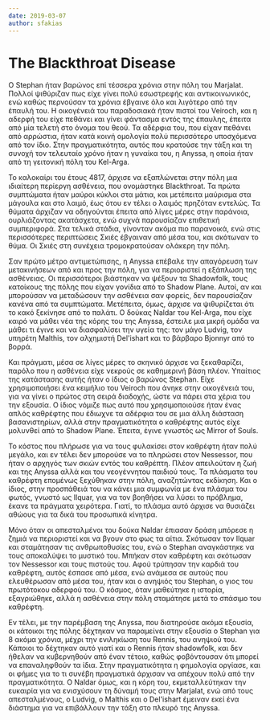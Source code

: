 ```yaml
---
date: 2019-03-07
author: sfakias
---
```

# The Blackthroat Disease

Ο Stephan ήταν βαρώνος επί τέσσερα χρόνια στην πόλη του Marjalat. Πολλοί
ψιθύριζαν πως είχε γίνει πολύ εσωστρεφής και αντικοινωνικός, ενώ καθώς
περνούσαν τα χρόνια έβγαινε όλο και λιγότερο από την έπαυλή του. Η οικογένειά
του παραδοσιακά ήταν πιστοί του Veiroch, και η αδερφή του είχε πεθάνει και
γίνει φάντασμα εντός της έπαυλης, έπειτα από μία τελετή στο όνομα του θεού. Τα
αδέρφια του, που είχαν πεθάνει από αρρώστια, ήταν κατά κοινή ομολογία πολύ
περισσότερο υποσχόμενα από τον ίδιο. Στην πραγματικότητα, αυτός που κρατούσε
την τάξη και τη συνοχή τον τελευταίο χρόνο ήταν η γυναίκα του, η Anyssa, η
οποία ήταν από τη γειτονική πόλη του Kel-Arga.



Το καλοκαίρι του έτους 4817, άρχισε να εξαπλώνεται στην πόλη μια ιδιαίτερη
περίεργη ασθένεια, που ονομάστηκε Blackthroat. Τα πρώτα συμπτώματα ήταν μαύροι
κύκλοι στα μάτια, και μετέπειτα μαύρισμα στα μάγουλα και στο λαιμό, έως ότου
εν τέλει ο λαιμός πρηζόταν εντελώς. Τα θύματα άρχιζαν να οδηγούνται έπειτα από
λίγες μέρες στην παράνοια, ουρλιάζοντας ακατάσχετα, ενώ συχνά παρουσίαζαν
επιθετική συμπεριφορά. Στα τελικά στάδια, γίνονταν ακόμα πιο παρανοικά, ενώ
στις περισσότερες περιπτώσεις Σκιές έβγαιναν από μέσα του, και σκότωναν το
θύμα. Οι Σκιές στη συνέχεια τρομοκρατούσαν ολάκερη την πόλη.



Σαν πρώτο μέτρο αντιμετώπισης, η Anyssa επέβαλε την απαγόρευση των
μετακινήσεων από και προς την πόλη, για να περιοριστεί η εξάπλωση της
ασθένειας. Οι περισσότεροι βιάστηκαν να ψέξουν τα Shadowfolk, τους κατοίκους
της πόλης που είχαν γονίδια από το Shadow Plane. Αυτοί, αν και μπορούσαν να
μεταδώσουν την ασθένεια σαν φορείς, δεν παρουσίαζαν κανένα από τα συμπτώματα.
Μετέπειτα, όμως, άρχισε να ψιθυρίζεται ότι το κακό ξεκίνησε από το παλάτι. Ο
δούκας Naldar του Kel-Arga, που είχε καιρό να μάθει νέα της κόρης του της
Anyssa, έστειλε μια μικρή ομάδα να μάθει τι έγινε και να διασφαλίσει την υγεία
της: τον μάγο Ludvig, τoν υπηρέτη Malthis, τον αλχημιστή Del'ishart και το
βάρβαρο Bjonnyr από το βορρά.



Και πράγματι, μέσα σε λίγες μέρες το σκηνικό άρχισε να ξεκαθαρίζει, παρόλο που
η ασθένεια είχε νεκρούς σε καθημερινή βάση πλέον. Υπαίτιος της κατάστασης
αυτής ήταν ο ίδιος ο βαρώνος Stephan. Είχε χρησιμοποιήσει ένα κειμήλιο του
Veiroch που άνηκε στην οικογένειά του, για να γίνει ο πρώτος στη σειρά
διαδοχής, ώστε να πάρει στα χέρια του την εξουσία. Ο ίδιος νόμιζε πως αυτό που
χρησιμοποιούσε ήταν ένας απλός καθρέφτης που έδιωχνε τα αδέρφια του σε μια
άλλη διάσταση βασανιστηρίων, αλλά στην πραγματικότητα ο καθρέφτης αυτός είχε
μολυνθεί από το Shadow Plane. Έπειτα, έγινε γνωστός ως Mirror of Souls.



To κόστος που πλήρωσε για να τους φυλακίσει στον καθρέφτη ήταν πολύ μεγάλο,
και εν τέλει δεν μπορούσε να το πληρώσει στον Nessessor, που ήταν ο αρχηγός
των σκιών εντός του καθρέπτη. Πλέον απειλούταν η ζωή και της Anyssa αλλά και
του νεογέννητου παιδιού τους. Τα πλάσματα του καθρέφτη επομένως ξεχύθηκαν στην
πόλη, αναζητώντας εκδίκηση. Και ο ίδιος, στην προσπάθειά του να κάνει μια
συμφωνία με ένα πλάσμα του φωτός, γνωστό ως Ilquar, για να τον βοηθήσει να
λύσει το πρόβλημα, έκανε τα πράγματα χειρότερα. Γιατί, το πλάσμα αυτό άρχισε
να θυσιάζει αθώους για τα δικά του προσωπικά κίνητρα.



Μόνο όταν οι απεσταλμένοι του δούκα Naldar έπιασαν δράση μπόρεσε η ζημιά να
περιοριστεί και να βγουν στο φως τα αίτια. Σκότωσαν τον Ilquar και σταμάτησαν
τις ανθρωποθυσίες του, ενώ ο Stephan αναγκάστηκε να τους αποκαλύψει το μυστικό
του. Μπήκαν στον καθρέφτη και σκότωσαν τον Nessessor και τους πιστούς του.
Αφού τρύπησαν την καρδιά του καθρέφτη, αυτός έσπασε από μέσα, ενώ ανάμεσα σε
αυτούς που ελευθέρωσαν από μέσα του, ήταν και ο ανηψιός του Stephan, ο γιος
του πρωτότοκου αδερφού του. Ο κόσμος, όταν μαθεύτηκε η ιστορία, εξαγριώθηκε,
αλλά η ασθένεια στην πόλη σταμάτησε μετά το σπάσιμο του καθρέφτη.



Εν τέλει, με την παρέμβαση της Anyssa, που διατηρούσε ακόμα εξουσία, οι
κάτοικοι της πόλης δέχτηκαν να παραμείνει στην εξουσία ο Stephan για 8 ακόμα
χρόνια, μέχρι την ενιληκίωση του Rennis, του ανηψιού του. Κάποιοι το δέχτηκαν
αυτό γιατί και ο Rennis ήταν shadowfolk, και δεν ήθελαν να κυβερνηθούν από
έναν τέτοιο, καθώς φοβόντουσαν ότι μπορεί να επαναληφθούν τα ίδια. Στην
πραγματικότητα η φημολογία οργίασε, και οι φήμες για το τι συνέβη πραγματικά
άρχισαν να απέχουν πολύ από την πραγματικότητα. Ο Naldar όμως, και η κόρη του,
εκμεταλλεύτηκαν την ευκαιρία για να ενισχύσουν τη δύναμή τους στην Marjalat,
ενώ από τους απεσταλμένους, ο Ludvig, o Malthis και ο Del'ishart έμειναν εκεί
ένα διάστημα για να επιβάλλουν την τάξη στο πλευρό της Anyssa.

